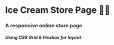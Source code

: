 # Ice Cream Store Page 🍨🍦

### A responsive online store page

##### Using CSS _Grid_ & _Flexbox_ for layout.
